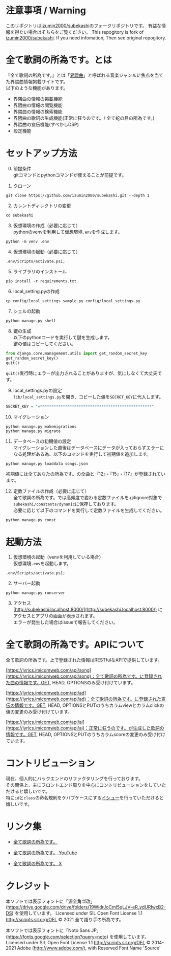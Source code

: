 # 注意事項 / Warning
このリポジトリは[izumin2000/subekashi](https://github.com/izumin2000/subekashi)のフォークリポジトリです。
有益な情報を得たい場合はそちらをご覧ください。
This repogitory is fork of [izumin2000/subekashi](https://github.com/izumin2000/subekashi).
If you need infomation, Then see original repogitory.


# 全て歌詞の所為です。とは  
『全て歌詞の所為です。』とは「[界隈曲](https://dic.nicovideo.jp/a/%E7%95%8C%E9%9A%88%E6%9B%B2)」と呼ばれる音楽ジャンルに焦点を当てた界隈曲情報掲載サイトです。  
以下のような機能があります。
- 界隈曲の情報の掲載機能
- 界隈曲の情報の閲覧機能
- 界隈曲の情報の検索機能
- 界隈曲の歌詞の生成機能(正常に狂うのです。/ 全て蛇の目の所為です。)
- 界隈曲の宣伝機能(すべかしDSP)
- 設定機能

# セットアップ方法
0. 前提条件  
gitコマンドとpythonコマンドが使えることが前提です。  
  
1. クローン  
```
git clone https://github.com/izumin2000/subekashi.git --depth 1
```
  
2. カレントディレクトリの変更  
```
cd subekashi
```
  
3. 仮想環境の作成（必要に応じて）  
pythonのvenvを利用して仮想環境`.env`を作成します。  
```
python -m venv .env
```
  
4. 仮想環境の起動（必要に応じて）  
```
.env/Scripts/activate.ps1;
```
  
5. ライブラリのインストール  
```
pip install -r requirements.txt
```
  
6. local_setting.pyの作成  
```
cp config/local_settings_sample.py config/local_settings.py
```
  
7. シェルの起動  
```
python manage.py shell
```
  
8. 鍵の生成  
以下のpythonコードを実行して鍵を生成します。  
鍵の値はコピーしてください。  
```py
from django.core.management.utils import get_random_secret_key
get_random_secret_key()
quit()
```
`quit()`実行時にエラーが出力されることがありますが、気にしなくて大丈夫です。  
  
9. local_settings.pyの設定  
`lib/local_settings.py`を開き、コピーした値を`SECRET_KEY`に代入します。    
```py
SECRET_KEY = "=*************************************************"
```
  
10. マイグレーション  
```
python manage.py makemigrations
python manage.py migrate
```

11. データベースの初期値の設定  
マイグレーションした直後はデータベースにデータが入っておらずエラーになる処理がある為、以下のコマンドを実行して初期値を追加します。  
```
python manage.py loaddata songs.json
```
初期値には全てあなたの所為です。の全曲と『12』・『15』・『17』が登録されています。  
  
12. 定数ファイルの作成（必要に応じて）  
全て歌詞の所為です。では高頻度で変わる定数ファイルを.gitignore対象で`subekashi/constants/dynamic`に保存しております。  
必要に応じて以下のコマンドを実行して定数ファイルを生成してください。  
```
python manage.py const
```
  
# 起動方法  
1. 仮想環境の起動（venvを利用している場合）  
仮想環境`.env`を起動します。  
```
.env/Scripts/activate.ps1;
```
  
2. サーバー起動  
```
python manage.py runserver
```
  
3. アクセス  
[http://subekashi.localhost:8000/](http://subekashi.localhost:8000/) にアクセスとアプリの画面が表示されます。  
エラーが発生した場合はissueで報告してください。  
  
# 全て歌詞の所為です。APIについて  
全て歌詞の所為です。上で登録された情報はRESTfulなAPIで提供しています。  

[https://lyrics.imicomweb.com/api/song](https://lyrics.imicomweb.com/api/song)：全て歌詞の所為です。に登録された曲の情報です。GET, HEAD, OPTIONSのみ受け付けています。

[https://lyrics.imicomweb.com/api/ad](https://lyrics.imicomweb.com/api/ad)：全て歌詞の所為です。に登録された宣伝の情報です。GET, HEAD, OPTIONSとPUTのうちカラムviewとカラムclickの値の変更のみ受け付けています。

[https://lyrics.imicomweb.com/api/ai](https://lyrics.imicomweb.com/api/ai)：正常に狂うのです。が生成した歌詞の情報です。GET, HEAD, OPTIONSとPUTのうちカラムscoreの変更のみ受け付けています。


# コントリビューション
現在、個人的にバックエンドのリファクタリングを行っております。  
その関係上、主にフロントエンド周りを中心にコントリビューションをしていただけると嬉しいです。  
特に`id`と`class`の命名規則をケバブケースにする[イシュー](https://github.com/izumin2000/subekashi/issues/316)を行っていただけると嬉しいです。

# リンク集
- [全て歌詞の所為です。](https://lyrics.imicomweb.com/)

- [全て歌詞の所為です。 YouTube](https://www.youtube.com/@subekashi)

- [全て歌詞の所為です。 X](https://twitter.com/subekashi)


# クレジット
本ソフトでは表示フォントに「源全角ゴ改」(https://drive.google.com/drive/folders/19WidrJoCmI5qLJV-eR_ydURIwxB2-DS) を使用しています。
Licensed under SIL Open Font License 1.1 http://scripts.sil.org/OFL
© 2021 全て語り手の所為です。

本ソフトでは表示フォントに「Noto Sans JP」(https://fonts.google.com/selection?query=noto) を使用しています。
Licensed under SIL Open Font License 1.1 http://scripts.sil.org/OFL
© 2014-2021 Adobe (http://www.adobe.com/), with Reserved Font Name 'Source'